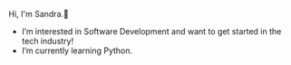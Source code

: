 Hi, I'm Sandra.💜</h1>
<ul>
  <li>I’m interested in Software Development and want to get started in the tech industry!</li>
  <li>I’m currently learning Python.</li>
  
